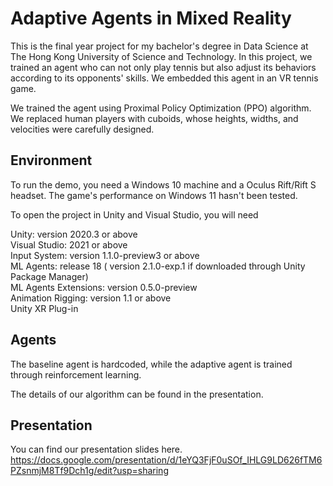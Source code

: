 # Adaptive Agents in Mixed Reality

This is the final year project for my bachelor's degree in Data Science at The Hong Kong University of Science and Technology. In this project, we trained an agent who can not only play tennis but also adjust its behaviors according to its opponents' skills. We embedded this agent in an VR tennis game.

We trained the agent using Proximal Policy Optimization (PPO) algorithm. We replaced human players with cuboids, whose heights, widths, and velocities were carefully designed. 

## Environment

To run the demo, you need a Windows 10 machine and a Oculus Rift/Rift S headset. The game's performance on Windows 11 hasn't been tested.

To open the project in Unity and Visual Studio, you will need

Unity: version 2020.3 or above\
Visual Studio: 2021 or above\
Input System: version 1.1.0-preview3 or above\
ML Agents: release 18 ( version 2.1.0-exp.1 if downloaded through Unity Package Manager)\
ML Agents Extensions: version 0.5.0-preview\
Animation Rigging: version 1.1 or above\
Unity XR Plug-in

## Agents
The baseline agent is hardcoded, while the adaptive agent is trained through reinforcement learning.

The details of our algorithm can be found in the presentation.

## Presentation
You can find our presentation slides here.\
https://docs.google.com/presentation/d/1eYQ3FjF0uSOf_IHLG9LD626fTM6PZsnmjM8Tf9Dch1g/edit?usp=sharing



